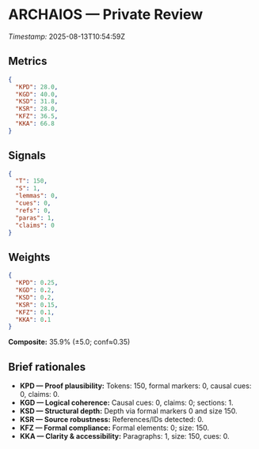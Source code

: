 # ARCHAIOS — Private Review

*Timestamp:* 2025-08-13T10:54:59Z

## Metrics
```json
{
  "KPD": 28.0,
  "KGD": 40.0,
  "KSD": 31.8,
  "KSR": 28.0,
  "KFZ": 36.5,
  "KKA": 66.8
}
```

## Signals
```json
{
  "T": 150,
  "S": 1,
  "lemmas": 0,
  "cues": 0,
  "refs": 0,
  "paras": 1,
  "claims": 0
}
```

## Weights
```json
{
  "KPD": 0.25,
  "KGD": 0.2,
  "KSD": 0.2,
  "KSR": 0.15,
  "KFZ": 0.1,
  "KKA": 0.1
}
```

**Composite:** 35.9% (±5.0; conf≈0.35)

## Brief rationales

- **KPD — Proof plausibility:** Tokens: 150, formal markers: 0, causal cues: 0, claims: 0.
- **KGD — Logical coherence:** Causal cues: 0, claims: 0; sections: 1.
- **KSD — Structural depth:** Depth via formal markers 0 and size 150.
- **KSR — Source robustness:** References/IDs detected: 0.
- **KFZ — Formal compliance:** Formal elements: 0; size: 150.
- **KKA — Clarity & accessibility:** Paragraphs: 1, size: 150, cues: 0.